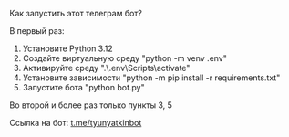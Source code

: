 Как запустить этот телеграм бот?

В первый раз:
1. Установите Python 3.12
2. Создайте виртуальную среду "python -m venv .env"
3. Активируйте среду ".\\.env\Scripts\activate"
4. Установите зависимости "python -m pip install -r requirements.txt"
5. Запустите бота "python bot.py"

Во второй и более раз только пункты 3, 5

Ссылка на бот: [t.me/tyunyatkinbot](t.me/tyunyatkinbot)
